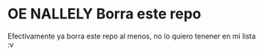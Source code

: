 # OE NALLELY Borra este repo
Efectivamente ya borra este repo al menos, no lo quiero tenener en mi lista :v 
